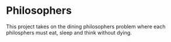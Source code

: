# Philosophers
This project takes on the dining philosophers problem where each philosphers must eat, sleep and think without dying.
